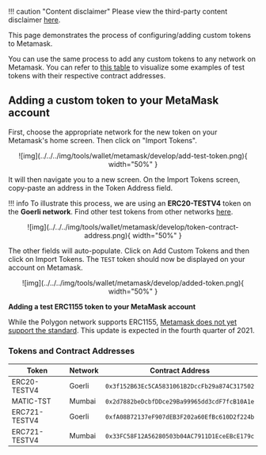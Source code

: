 !!! caution "Content disclaimer"
    Please view the third-party content disclaimer [here](https://github.com/0xPolygon/wiki/blob/master/CONTENT_DISCLAIMER.md).

This page demonstrates the process of configuring/adding custom tokens to Metamask.

You can use the same process to add any custom tokens to any network on Metamask. You can refer to [this table](#tokens-and-contract-addresses) to visualize some examples of test tokens with their respective contract addresses.

## Adding a custom token to your MetaMask account

First, choose the appropriate network for the new token on your Metamask's home screen. Then click on "Import Tokens".

<center>
![img](../../../img/tools/wallet/metamask/develop/add-test-token.png){ width="50%" }
</center>

It will then navigate you to a new screen. On the Import Tokens screen, copy-paste an address in the Token Address field.

!!! info
    To illustrate this process, we are using an **ERC20-TESTV4** token on the **Goerli network**. Find other test tokens from other networks [here](#tokens-and-contract-adresses).

<center>
![img](../../../img/tools/wallet/metamask/develop/token-contract-address.png){ width="50%" }
</center>

The other fields will auto-populate. Click on Add Custom Tokens and then click on Import Tokens. The `TEST` token should now be displayed on your account on Metamask.

<center>
![img](../../../img/tools/wallet/metamask/develop/added-token.png){ width="50%" }
</center>

**Adding a test ERC1155 token to your MetaMask account**

While the Polygon network supports ERC1155, [Metamask does not yet support the standard](https://metamask.zendesk.com/hc/en-us/articles/360058488651-Does-MetaMask-support-ERC-1155-). This update is expected in the fourth quarter of 2021.

### Tokens and Contract Addresses

| Token         | Network | Contract Address                             |
|---------------|---------|----------------------------------------------|
| ERC20-TESTV4  | Goerli  | `0x3f152B63Ec5CA5831061B2DccFb29a874C317502` |
| MATIC-TST     | Mumbai  | `0x2d7882beDcbfDDce29Ba99965dd3cdF7fcB10A1e` |
| ERC721-TESTV4 | Goerli  | `0xfA08B72137eF907dEB3F202a60EfBc610D2f224b` |
| ERC721-TESTV4 | Mumbai  | `0x33FC58F12A56280503b04AC7911D1EceEBcE179c` |
